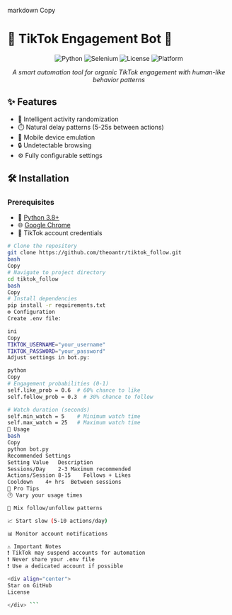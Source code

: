 markdown
Copy
# 🚀 TikTok Engagement Bot 🤖

<div align="center">
  
![Python](https://img.shields.io/badge/Python-3.8%2B-blue?logo=python)
![Selenium](https://img.shields.io/badge/Selenium-4.0%2B-green?logo=selenium)
![License](https://img.shields.io/badge/License-MIT-red)
![Platform](https://img.shields.io/badge/Platform-Windows%20%7C%20Linux-lightgrey)

*A smart automation tool for organic TikTok engagement with human-like behavior patterns*

</div>

## ✨ Features
- 🧠 Intelligent activity randomization
- ⏱️ Natural delay patterns (5-25s between actions)
- 📱 Mobile device emulation
- 🔒 Undetectable browsing
- ⚙️ Fully configurable settings

## 🛠 Installation

### Prerequisites
- 🐍 [Python 3.8+](https://www.python.org/downloads/)
- 🌐 [Google Chrome](https://www.google.com/chrome/)
- 🔑 TikTok account credentials

```bash
# Clone the repository
git clone https://github.com/theoantr/tiktok_follow.git
bash
Copy
# Navigate to project directory
cd tiktok_follow
bash
Copy
# Install dependencies
pip install -r requirements.txt
⚙️ Configuration
Create .env file:

ini
Copy
TIKTOK_USERNAME="your_username"
TIKTOK_PASSWORD="your_password"
Adjust settings in bot.py:

python
Copy
# Engagement probabilities (0-1)
self.like_prob = 0.6  # 60% chance to like
self.follow_prob = 0.3  # 30% chance to follow

# Watch duration (seconds)
self.min_watch = 5    # Minimum watch time
self.max_watch = 25   # Maximum watch time
🚀 Usage
bash
Copy
python bot.py
Recommended Settings
Setting	Value	Description
Sessions/Day	2-3	Maximum recommended
Actions/Session	8-15	Follows + Likes
Cooldown	4+ hrs	Between sessions
🌟 Pro Tips
🕒 Vary your usage times

🔄 Mix follow/unfollow patterns

📈 Start slow (5-10 actions/day)

📊 Monitor account notifications

⚠️ Important Notes
❗ TikTok may suspend accounts for automation
❗ Never share your .env file
❗ Use a dedicated account if possible

<div align="center">
Star on GitHub
License

</div> ```

